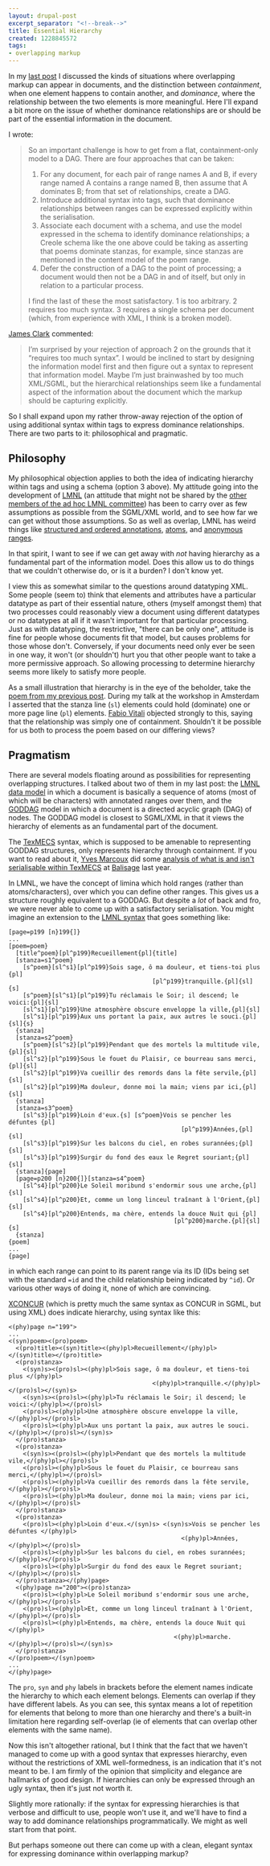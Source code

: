 ```yaml
---
layout: drupal-post
excerpt_separator: "<!--break-->"
title: Essential Hierarchy
created: 1228845572
tags:
- overlapping markup
---
```

In my [last post][previous] I discussed the kinds of situations where overlapping markup can appear in documents, and the distinction between *containment*, when one element happens to contain another, and *dominance*, where the relationship between the two elements is more meaningful. Here I'll expand a bit more on the issue of whether dominance relationships are or should be part of the essential information in the document.

[previous]: http://www.jenitennison.com/blog/node/95 "Overlap, Containment and Dominance"

<!--break-->

I wrote:

> So an important challenge is how to get from a flat, containment-only model to a DAG. There are four approaches that can be taken:
> 
>  1. For any document, for each pair of range names A and B, if every range named A contains a range named B, then assume that A dominates B; from that set of relationships, create a DAG.
>  2. Introduce additional syntax into tags, such that dominance relationships between ranges can be expressed explicitly within the serialisation.
>  3. Associate each document with a schema, and use the model expressed in the schema to identify dominance relationships; a Creole schema like the one above could be taking as asserting that poems dominate stanzas, for example, since stanzas are mentioned in the content model of the poem range.
>  4. Defer the construction of a DAG to the point of processing; a document would then not be a DAG in and of itself, but only in relation to a particular process.
>
> I find the last of these the most satisfactory. 1 is too arbitrary. 2 requires too much syntax. 3 requires a single schema per document (which, from experience with XML, I think is a broken model).

[James Clark][JamesClark] commented:

> I’m surprised by your rejection of approach 2 on the grounds that it “requires too much syntax”. I would be inclined to start by designing the information model first and then figure out a syntax to represent that information model. Maybe I’m just brainwashed by too much XML/SGML, but the hierarchical relationships seem like a fundamental aspect of the information about the document which the markup should be capturing explicitly.

[JamesClark]: http://www.jclark.com/ "James Clark"

So I shall expand upon my rather throw-away rejection of the option of using additional syntax within tags to express dominance relationships. There are two parts to it: philosophical and pragmatic.

## Philosophy ##

My philosophical objection applies to both the idea of indicating hierarchy within tags and using a schema (option 3 above). My attitude going into the development of [LMNL][LMNL] (an attitude that might not be shared by the [other members of the ad hoc LMNL committee][committee]) has been to carry over as few assumptions as possible from the SGML/XML world, and to see how far we can get without those assumptions. So as well as overlap, LMNL has weird things like [structured and ordered annotations][annotations], [atoms][atoms], and [anonymous ranges][anon].

[LMNL]: http://www.lmnl.org/wiki "LMNL"
[committee]: http://www.lmnl.org/wiki/index.php/Ad_Hoc_LMNL_Committee "Ad Hoc LMNL Committee"
[annotations]: http://www.lmnl.org/wiki/index.php/LMNL_data_model#Annotations "LMNL: Annotations"
[atoms]: http://www.lmnl.org/wiki/index.php/LMNL_data_model#Atoms "LMNL: Atoms"
[anon]: http://www.lmnl.org/wiki/index.php/LMNL_data_model#Ranges "LMNL: Ranges"

In that spirit, I want to see if we can get away with *not* having hierarchy as a fundamental part of the information model. Does this allow us to do things that we couldn't otherwise do, or is it a burden? I don't know yet.

I view this as somewhat similar to the questions around datatyping XML. Some people (seem to) think that elements and attributes have a particular datatype as part of their essential nature, others (myself amongst them) that two processes could reasonably view a document using different datatypes or no datatypes at all if it wasn't important for that particular processing. Just as with datatyping, the restrictive, "there can be only one", attitude is fine for people whose documents fit that model, but causes problems for those whose don't. Conversely, if your documents need only ever be seen in one way, it won't (or shouldn't) hurt you that other people want to take a more permissive approach. So allowing processing to determine hierarchy seems more likely to satisfy more people.

As a small illustration that hierarchy is in the eye of the beholder, take the [poem from my previous post][previous]. During my talk at the workshop in Amsterdam I asserted that the stanza line (`sl`) elements could hold (dominate) one or more page line (`pl`) elements. [Fabio Vitali][Fabio] objected strongly to this, saying that the relationship was simply one of containment. Shouldn't it be possible for us both to process the poem based on our differing views?

[Fabio]: http://vitali.web.cs.unibo.it/ "Professor Fabio Vitali, University of Bologna"

## Pragmatism ##

There are several models floating around as possibilities for representing overlapping structures. I talked about two of them in my last post: the [LMNL data model][LMNL] in which a document is basically a sequence of atoms (most of which will be characters) with annotated ranges over them, and the [GODDAG][GODDAG] model in which a document is a directed acyclic graph (DAG) of nodes. The GODDAG model is closest to SGML/XML in that it views the hierarchy of elements as an fundamental part of the document.

[LMNL]: http://www.lmnl.org/wiki/index.php/LMNL_data_model "LMNL data model"
[GODDAG]: http://www.w3.org/People/cmsmcq/2000/poddp2000.html "GODDAG: A Data Structure for Overlapping Hierarchies"

The [TexMECS][TexMECS] syntax, which is supposed to be amenable to representing GODDAG structures, only represents hierarchy through containment. If you want to read about it, [Yves Marcoux][Yves] did some [analysis of what is and isn't serialisable within TexMECS][ooTexMECS] at [Balisage][Balisage] last year.

[TexMECS]: http://decentius.aksis.uib.no/mlcd/2003/Papers/texmecs.html "TexMECS"
[Yves]: http://www.mapageweb.umontreal.ca/marcoux/ "Yves Marcoux"
[ooTexMECS]: http://www.balisage.net/Proceedings/html/2008/Marcoux01/Balisage2008-Marcoux01.html "Graph characterization of overlap-only TexMECS and other overlapping markup formalisms"
[Balisage]: http://www.balisage.net/ "Balisage: The Markup Conference"

In LMNL, we have the concept of limina which hold ranges (rather than atoms/characters), over which you can define other ranges. This gives us a structure roughly equivalent to a GODDAG. But despite a *lot* of back and fro, we were never able to come up with a satisfactory serialisation. You might imagine an extension to the [LMNL syntax][LMNLsyntax] that goes something like:

    [page=p199 [n}199{]}
    ...
    [poem=poem}
      [title^poem}[pl^p199}Recueillement{pl]{title]
      [stanza=s1^poem}
        [s^poem}[sl^s1}[pl^p199}Sois sage, ô ma douleur, et tiens-toi plus {pl]
                                            [pl^p199}tranquille.{pl]{sl]{s]
        [s^poem}[sl^s1}[pl^p199}Tu réclamais le Soir; il descend; le voici:{pl]{sl]
        [sl^s1}[pl^p199}Une atmosphère obscure enveloppe la ville,{pl]{sl]
        [sl^s1}[pl^p199}Aux uns portant la paix, aux autres le souci.{pl]{sl]{s}
      {stanza]
      [stanza=s2^poem}
        [s^poem}[sl^s2}[pl^p199}Pendant que des mortels la multitude vile,{pl]{sl]
        [sl^s2}[pl^p199}Sous le fouet du Plaisir, ce bourreau sans merci,{pl]{sl]
        [sl^s2}[pl^p199}Va cueillir des remords dans la fête servile,{pl]{sl]
        [sl^s2}[pl^p199}Ma douleur, donne moi la main; viens par ici,{pl]{sl]
      {stanza]
      [stanza=s3^poem}
        [sl^s3}[pl^p199}Loin d'eux.{s] [s^poem}Vois se pencher les défuntes {pl]
                                                    [pl^p199}Années,{pl]{sl]
        [sl^s3}[pl^p199}Sur les balcons du ciel, en robes surannées;{pl]{sl]
        [sl^s3}[pl^p199}Surgir du fond des eaux le Regret souriant;{pl]{sl]
      {stanza]{page]
      [page=p200 [n}200{]}[stanza=s4^poem}
        [sl^s4}[pl^p200}Le Soleil moribund s'endormir sous une arche,{pl]{sl]
        [sl^s4}[pl^p200}Et, comme un long linceul traînant à l'Orient,{pl]{sl]
        [sl^s4}[pl^p200}Entends, ma chère, entends la douce Nuit qui {pl]
                                                  [pl^p200}marche.{pl]{sl]{s]
      {stanza]
    {poem]
    ...
    {page]

in which each range can point to its parent range via its ID (IDs being set with the standard `=id` and the child relationship being indicated by `^id`). Or various other ways of doing it, none of which are convincing.

[LMNLsyntax]: http://www.lmnl.org/wiki/index.php/LMNL_syntax "LMNL syntax"

[XCONCUR][XCONCUR] (which is pretty much the same syntax as CONCUR in SGML, but using XML) does indicate hierarchy, using syntax like this:

    <(phy)page n="199">
    ...
    <(syn)poem><(pro)poem>
      <(pro)title><(syn)title><(phy)pl>Recueillement</(phy)pl></(syn)title></(pro)title>
      <(pro)stanza>
        <(syn)s><(pro)sl><(phy)pl>Sois sage, ô ma douleur, et tiens-toi plus </(phy)pl>
                                            <(phy)pl>tranquille.</(phy)pl></(pro)sl></(syn)s>
        <(syn)s><(pro)sl><(phy)pl>Tu réclamais le Soir; il descend; le voici:</(phy)pl></(pro)sl>
        <(pro)sl><(phy)pl>Une atmosphère obscure enveloppe la ville,</(phy)pl></(pro)sl>
        <(pro)sl><(phy)pl>Aux uns portant la paix, aux autres le souci.</(phy)pl></(pro)sl></(syn)s>
      </(pro)stanza>
      <(pro)stanza>
        <(syn)s><(pro)sl><(phy)pl>Pendant que des mortels la multitude vile,</(phy)pl></(pro)sl>
        <(pro)sl><(phy)pl>Sous le fouet du Plaisir, ce bourreau sans merci,</(phy)pl></(pro)sl>
        <(pro)sl><(phy)pl>Va cueillir des remords dans la fête servile,</(phy)pl></(pro)sl>
        <(pro)sl><(phy)pl>Ma douleur, donne moi la main; viens par ici,</(phy)pl></(pro)sl>
      </(pro)stanza>
      <(pro)stanza>
        <(pro)sl><(phy)pl>Loin d'eux.</(syn)s> <(syn)s>Vois se pencher les défuntes </(phy)pl>
                                                    <(phy)pl>Années,</(phy)pl></(pro)sl>
        <(pro)sl><(phy)pl>Sur les balcons du ciel, en robes surannées;</(phy)pl></(pro)sl>
        <(pro)sl><(phy)pl>Surgir du fond des eaux le Regret souriant;</(phy)pl></(pro)sl>
      </(pro)stanza></(phy)page>
      <(phy)page n="200"><(pro)stanza>
        <(pro)sl><(phy)pl>Le Soleil moribund s'endormir sous une arche,</(phy)pl></(pro)sl>
        <(pro)sl><(phy)pl>Et, comme un long linceul traînant à l'Orient,</(phy)pl></(pro)sl>
        <(pro)sl><(phy)pl>Entends, ma chère, entends la douce Nuit qui </(phy)pl>
                                                  <(phy)pl>marche.</(phy)pl></(pro)sl></(syn)s>
      </(pro)stanza>
    </(pro)poem></(syn)poem>
    ...
    </(phy)page>

The `pro`, `syn` and `phy` labels in brackets before the element names indicate the hierarchy to which each element belongs. Elements can overlap if they have different labels. As you can see, this syntax means a lot of repetition for elements that belong to more than one hierarchy and there's a built-in limitation here regarding self-overlap (ie of elements that can overlap other elements with the same name).

[XCONCUR]: http://www.xconcur.org/ "XCONCUR"

Now this isn't altogether rational, but I think that the fact that we haven't managed to come up with a good syntax that expresses hierarchy, even without the restrictions of XML well-formedness, is an indication that it's not meant to be. I am firmly of the opinion that simplicity and elegance are hallmarks of good design. If hierarchies can only be expressed through an ugly syntax, then it's just not worth it.

Slightly more rationally: if the syntax for expressing hierarchies is that verbose and difficult to use, people won't use it, and we'll have to find a way to add dominance relationships programmatically. We might as well start from that point.

But perhaps someone out there can come up with a clean, elegant syntax for expressing dominance within overlapping markup?

